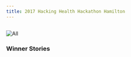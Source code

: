 ```yaml
---
title: 2017 Hacking Health Hackathon Hamilton
---
```

##


![All](/newsletter/img/hackathon/hackathon2017/img-hackathon2017all.png "All")


### Winner Stories



